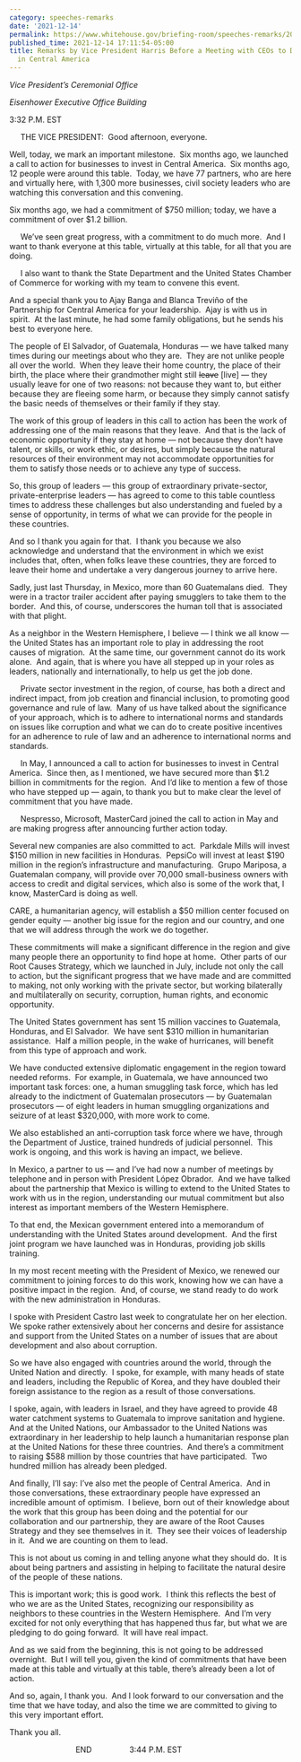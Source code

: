 ```yaml
---
category: speeches-remarks
date: '2021-12-14'
permalink: https://www.whitehouse.gov/briefing-room/speeches-remarks/2021/12/14/remarks-by-vice-president-harris-before-a-meeting-with-ceos-to-discuss-investment-in-central-america/
published_time: 2021-12-14 17:11:54-05:00
title: Remarks by Vice President Harris Before a Meeting with CEOs to Discuss Investment
  in Central America
---
```

 
*Vice President’s Ceremonial Office*

*Eisenhower Executive Office Building*

3:32 P.M. EST

     THE VICE PRESIDENT:  Good afternoon, everyone. 

Well, today, we mark an important milestone.  Six months ago, we
launched a call to action for businesses to invest in Central America. 
Six months ago, 12 people were around this table.  Today, we have 77
partners, who are here and virtually here, with 1,300 more businesses,
civil society leaders who are watching this conversation and this
convening. 

Six months ago, we had a commitment of $750 million; today, we have a
commitment of over $1.2 billion. 

     We’ve seen great progress, with a commitment to do much more.  And
I want to thank everyone at this table, virtually at this table, for all
that you are doing.

     I also want to thank the State Department and the United States
Chamber of Commerce for working with my team to convene this event. 

And a special thank you to Ajay Banga and Blanca Treviño of the
Partnership for Central America for your leadership.  Ajay is with us in
spirit.  At the last minute, he had some family obligations, but he
sends his best to everyone here.

The people of El Salvador, of Guatemala, Honduras — we have talked many
times during our meetings about who they are.  They are not unlike
people all over the world.  When they leave their home country, the
place of their birth, the place where their grandmother might still
<s>leave</s> \[live\] — they usually leave for one of two reasons: not
because they want to, but either because they are fleeing some harm, or
because they simply cannot satisfy the basic needs of themselves or
their family if they stay.

The work of this group of leaders in this call to action has been the
work of addressing one of the main reasons that they leave.  And that is
the lack of economic opportunity if they stay at home — not because they
don’t have talent, or skills, or work ethic, or desires, but simply
because the natural resources of their environment may not accommodate
opportunities for them to satisfy those needs or to achieve any type of
success.

So, this group of leaders — this group of extraordinary private-sector,
private-enterprise leaders — has agreed to come to this table countless
times to address these challenges but also understanding and fueled by a
sense of opportunity, in terms of what we can provide for the people in
these countries.

And so I thank you again for that.  I thank you because we also
acknowledge and understand that the environment in which we exist
includes that, often, when folks leave these countries, they are forced
to leave their home and undertake a very dangerous journey to arrive
here.

Sadly, just last Thursday, in Mexico, more than 60 Guatemalans died. 
They were in a tractor trailer accident after paying smugglers to take
them to the border.  And this, of course, underscores the human toll
that is associated with that plight.

As a neighbor in the Western Hemisphere, I believe — I think we all know
— the United States has an important role to play in addressing the root
causes of migration.  At the same time, our government cannot do its
work alone.  And again, that is where you have all stepped up in your
roles as leaders, nationally and internationally, to help us get the job
done.

     Private sector investment in the region, of course, has both a
direct and indirect impact, from job creation and financial inclusion,
to promoting good governance and rule of law.  Many of us have talked
about the significance of your approach, which is to adhere to
international norms and standards on issues like corruption and what we
can do to create positive incentives for an adherence to rule of law and
an adherence to international norms and standards.

     In May, I announced a call to action for businesses to invest in
Central America.  Since then, as I mentioned, we have secured more than
$1.2 billion in commitments for the region.  And I’d like to mention a
few of those who have stepped up — again, to thank you but to make clear
the level of commitment that you have made.

     Nespresso, Microsoft, MasterCard joined the call to action in May
and are making progress after announcing further action today. 

Several new companies are also committed to act.  Parkdale Mills will
invest $150 million in new facilities in Honduras.  PepsiCo will invest
at least $190 million in the region’s infrastructure and manufacturing. 
Grupo Mariposa, a Guatemalan company, will provide over 70,000
small-business owners with access to credit and digital services, which
also is some of the work that, I know, MasterCard is doing as well. 

CARE, a humanitarian agency, will establish a $50 million center focused
on gender equity — another big issue for the region and our country, and
one that we will address through the work we do together.

These commitments will make a significant difference in the region and
give many people there an opportunity to find hope at home.  Other parts
of our Root Causes Strategy, which we launched in July, include not only
the call to action, but the significant progress that we have made and
are committed to making, not only working with the private sector, but
working bilaterally and multilaterally on security, corruption, human
rights, and economic opportunity.

The United States government has sent 15 million vaccines to Guatemala,
Honduras, and El Salvador.  We have sent $310 million in humanitarian
assistance.  Half a million people, in the wake of hurricanes, will
benefit from this type of approach and work. 

We have conducted extensive diplomatic engagement in the region toward
needed reforms.  For example, in Guatemala, we have announced two
important task forces: one, a human smuggling task force, which has led
already to the indictment of Guatemalan prosecutors — by Guatemalan
prosecutors — of eight leaders in human smuggling organizations and
seizure of at least $320,000, with more work to come.

We also established an anti-corruption task force where we have, through
the Department of Justice, trained hundreds of judicial personnel.  This
work is ongoing, and this work is having an impact, we believe.

In Mexico, a partner to us — and I’ve had now a number of meetings by
telephone and in person with President López Obrador.  And we have
talked about the partnership that Mexico is willing to extend to the
United States to work with us in the region, understanding our mutual
commitment but also interest as important members of the Western
Hemisphere. 

To that end, the Mexican government entered into a memorandum of
understanding with the United States around development.  And the first
joint program we have launched was in Honduras, providing job skills
training. 

In my most recent meeting with the President of Mexico, we renewed our
commitment to joining forces to do this work, knowing how we can have a
positive impact in the region.  And, of course, we stand ready to do
work with the new administration in Honduras. 

I spoke with President Castro last week to congratulate her on her
election.  We spoke rather extensively about her concerns and desire for
assistance and support from the United States on a number of issues that
are about development and also about corruption. 

So we have also engaged with countries around the world, through the
United Nation and directly.  I spoke, for example, with many heads of
state and leaders, including the Republic of Korea, and they have
doubled their foreign assistance to the region as a result of those
conversations.

I spoke, again, with leaders in Israel, and they have agreed to provide
48 water catchment systems to Guatemala to improve sanitation and
hygiene.  And at the United Nations, our Ambassador to the United
Nations was extraordinary in her leadership to help launch a
humanitarian response plan at the United Nations for these three
countries.  And there’s a commitment to raising $588 million by those
countries that have participated.  Two hundred million has already been
pledged.

And finally, I’ll say: I’ve also met the people of Central America.  And
in those conversations, these extraordinary people have expressed an
incredible amount of optimism.  I believe, born out of their knowledge
about the work that this group has been doing and the potential for our
collaboration and our partnership, they are aware of the Root Causes
Strategy and they see themselves in it.  They see their voices of
leadership in it.  And we are counting on them to lead. 

This is not about us coming in and telling anyone what they should do. 
It is about being partners and assisting in helping to facilitate the
natural desire of the people of these nations.

This is important work; this is good work.  I think this reflects the
best of who we are as the United States, recognizing our responsibility
as neighbors to these countries in the Western Hemisphere.  And I’m very
excited for not only everything that has happened thus far, but what we
are pledging to do going forward.  It will have real impact.

And as we said from the beginning, this is not going to be addressed
overnight.  But I will tell you, given the kind of commitments that have
been made at this table and virtually at this table, there’s already
been a lot of action.

And so, again, I thank you.  And I look forward to our conversation and
the time that we have today, and also the time we are committed to
giving to this very important effort. 

Thank you all.

                              END                 3:44 P.M. EST
